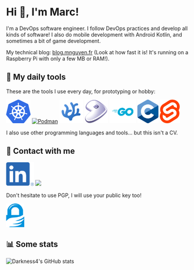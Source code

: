 # Hi 👋, I'm Marc!

I'm a DevOps software engineer. I follow DevOps practices and develop all kinds of software! I also do mobile development with Android Kotlin, and sometimes a bit of game development.

My technical blog: [blog.mnguyen.fr](https://blog.mnguyen.fr) (Look at how fast it is! It's running on a Raspberry Pi with only a few MB or RAM!).

## 🔧 My daily tools

These are the tools I use every day, for prototyping or hobby:

[<img src="./README.assets/kubernetes.svg" alt="Kubernetes" style="height:64px;" />](https://kubernetes.io)
[<img src="https://raw.githubusercontent.com/containers/podman/main/logo/podman-logo-source.svg" alt="Podman" style="height:64px;">](https://podman.io)
[<img src="https://raw.githubusercontent.com/VSCodium/vscodium/master/icons/stable/codium_cnl_w80_b8.svg" alt="VSCodium" style="height:64px;" />](https://vscodium.com)
[<img src="./README.assets/gentoo-signet.svg" alt="Gentoo Linux" style="height:64px;" />](https://www.gentoo.org)
[<img src="./README.assets/Go-Logo_Blue.svg" alt="Go-Logo_Blue" style="height:64px;" />](https://go.dev)
[<img src="./README.assets/C_Logo.png" alt="img" style="height:64px;" />](https://en.cppreference.com/w/c/23)
[<img src="./README.assets/Svelte_Logo.svg" alt="Svelte_Logo" style="height:64px;" />](https://kit.svelte.dev)

I also use other programming languages and tools... but this isn't a CV.

## 🔗 Contact with me

[<img src="./README.assets/LI-In-Bug.png" alt="LI-In-Bug" style="height:64px;" />](https://www.linkedin.com/in/marc-nguyen-view/)
<a href="mailto:nguyen_marc@live.fr">
<img src="https://img.shields.io/badge/-nguyen_marc@live.fr-7B83EB?&style=for-the-badge&logo=Microsoft-outlook&logoColor=white" ></a>

Don't hesitate to use PGP, I will use your public key too!

[<img src="./README.assets/GnuPG-Logo.svg" alt="PGP" style="height:64px;" />](https://keys.openpgp.org/search?q=nguyen_marc%40live.fr)

## 📊 Some stats

![Darkness4's GitHub stats](https://github-readme-stats.vercel.app/api?username=Darkness4&count_private=true&include_all_commits=true)
